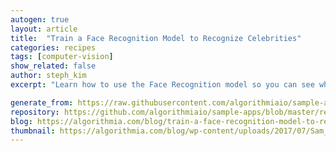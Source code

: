 ```yaml
---
autogen: true
layout: article
title:  "Train a Face Recognition Model to Recognize Celebrities"
categories: recipes
tags: [computer-vision]
show_related: false
author: steph_kim
excerpt: "Learn how to use the Face Recognition model so you can see which celebrity you look most like"

generate_from: https://raw.githubusercontent.com/algorithmiaio/sample-apps/master/recipes/face_recognition/README.md
repository: https://github.com/algorithmiaio/sample-apps/blob/master/recipes/face_recognition/
blog: https://algorithmia.com/blog/train-a-face-recognition-model-to-recognize-celebrities/
thumbnail: https://algorithmia.com/blog/wp-content/uploads/2017/07/Sam_Trammell_Rustina_Wesley_test_output_crop.png
---
```

